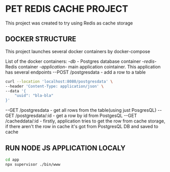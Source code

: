 
# PET REDIS CACHE PROJECT
This project was created to try using Redis as cache storage

## DOCKER STRUCTURE
This project launches several docker containers by docker-compose

List of the docker containers:
-*db* - Postgres database container
-*redis*- Redis container
-*application*- main application cointainer. This application has several endpoints
--POST /postgresdata - add a row to a table
```bash
curl --location 'localhost:8080/postgresdata' \
--header 'Content-Type: application/json' \
--data '{
    "uuid": "bla-bla"
}'
```
--GET /postgresdata - get all rows from the table(using just PosgresQL)
--GET /postgresdata/:id - get a row by id from PostgesQL
--GET /cacheddata/:id - firstly, application tries to get the row from cache storage, if there aren't the row in cache it's got from PostgresQL DB and saved to cache
  
## RUN NODE JS APPLICATION LOCALY
```bash
cd app
npx supervisor ./bin/www
```
